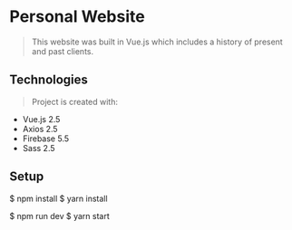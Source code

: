 # Personal Website
> This website was built in Vue.js which includes a history of present and past clients.

## Technologies
> Project is created with:  
  * Vue.js 2.5
  * Axios 2.5
  * Firebase 5.5
  * Sass 2.5

## Setup
$ npm install
$ yarn install

$ npm run dev
$ yarn start